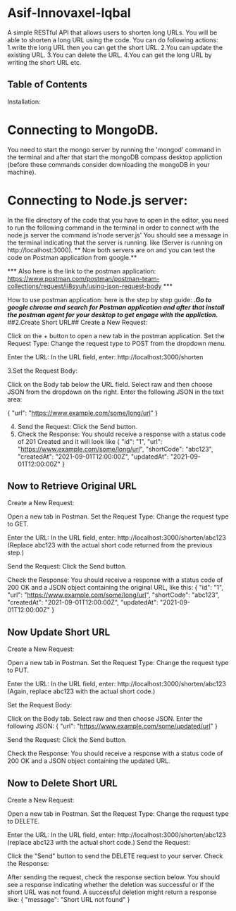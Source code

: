 # Asif-Innovaxel-Iqbal
A simple RESTful API that allows users to shorten long URLs.
You will be able to shorten a long URL using the code.
You can do following actions:
1.write the long URL then you can get the short URL.
2.You can update the existing URL.
3.You can delete the URL.
4.You can get the long URL by writing the short URL etc.

## Table of Contents
Installation:
# Connecting to MongoDB.
You need to start the mongo server by running the  'mongod' command in the terminal and after that start the mongoDB compass desktop appliction (before these commands consider downloading the mongoDB in your machine).
# Connecting to Node.js server:
In the file directory of the code that you have to open in the editor, you need to run the following command in the terminal in order to connect with the node.js server the command is'node server.js' 
You should see a message in the terminal indicating that the server is running. like  (Server is running on http://localhost:3000).
** Now both servers are on and you can test the code on Postman application from google.**

*** Also here is the link to the postman application: https://www.postman.com/postman/postman-team-collections/request/ii8syuh/using-json-request-body *** 

How to use postman application: here is the step by step guide:
***.Go to google chrome and search for Postman application and after that install the postman agent for your desktop to get engage with the appliction.***
##2.Create Short URL##
Create a New Request:

Click on the + button to open a new tab in the postman application.
Set the Request Type: Change the request type to POST from the dropdown menu.

Enter the URL: In the URL field, enter: http://localhost:3000/shorten

3.Set the Request Body:

Click on the Body tab below the URL field.
Select raw and then choose JSON from the dropdown on the right.
Enter the following JSON in the text area:


{
    "url": "https://www.example.com/some/long/url"
}

4. Send the Request: Click the Send button.
5. Check the Response: You should receive a response with a status code of 201 Created and it will look like 
{
    "id": "1",
    "url": "https://www.example.com/some/long/url",
    "shortCode": "abc123",
    "createdAt": "2021-09-01T12:00:00Z",
    "updatedAt": "2021-09-01T12:00:00Z"
}


## Now to Retrieve Original URL
Create a New Request:

Open a new tab in Postman.
Set the Request Type: Change the request type to GET.

Enter the URL: In the URL field, enter: http://localhost:3000/shorten/abc123
(Replace abc123 with the actual short code returned from the previous step.)

Send the Request: Click the Send button.

Check the Response: You should receive a response with a status code of 200 OK and a JSON object containing the original URL, like this:
{
    "id": "1",
    "url": "https://www.example.com/some/long/url",
    "shortCode": "abc123",
    "createdAt": "2021-09-01T12:00:00Z",
    "updatedAt": "2021-09-01T12:00:00Z"
}
## Now Update Short URL
Create a New Request:

Open a new tab in Postman.
Set the Request Type: Change the request type to PUT.

Enter the URL: In the URL field, enter: http://localhost:3000/shorten/abc123
(Again, replace abc123 with the actual short code.)

Set the Request Body:

Click on the Body tab.
Select raw and then choose JSON.
Enter the following JSON:
{
    "url": "https://www.example.com/some/updated/url"
}

Send the Request: Click the Send button.

Check the Response: You should receive a response with a status code of 200 OK and a JSON object containing the updated URL.

## Now to  Delete Short URL
Create a New Request:

Open a new tab in Postman.
Set the Request Type: Change the request type to DELETE.

Enter the URL: In the URL field, enter: http://localhost:3000/shorten/abc123
(replace abc123 with the actual short code.)
Send the Request:

Click the "Send" button to send the DELETE request to your server.
Check the Response:

After sending the request, check the response section below. You should see a response indicating whether the deletion was successful or if the short URL was not found.
A successful deletion might return a response like:
{
    "message": "Short URL not found"
}
